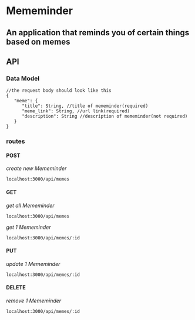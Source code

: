 # Mememinder

## An application that reminds you of certain things based on memes


## API

### Data Model
```
//the request body should look like this
{
   "meme": {
      "title": String, //title of mememinder(required)
      "meme_link": String, //url link(required)
      "description": String //description of mememinder(not required)
   }
}

```
### routes


#### POST
*create new Mememinder*

`localhost:3000/api/memes`


#### GET

*get all Mememinder*

`localhost:3000/api/memes`

*get 1 Mememinder*

`localhost:3000/api/memes/:id`


#### PUT

*update 1 Mememinder*

`localhost:3000/api/memes/:id`


#### DELETE

*remove 1 Mememinder*

`localhost:3000/api/memes/:id`
